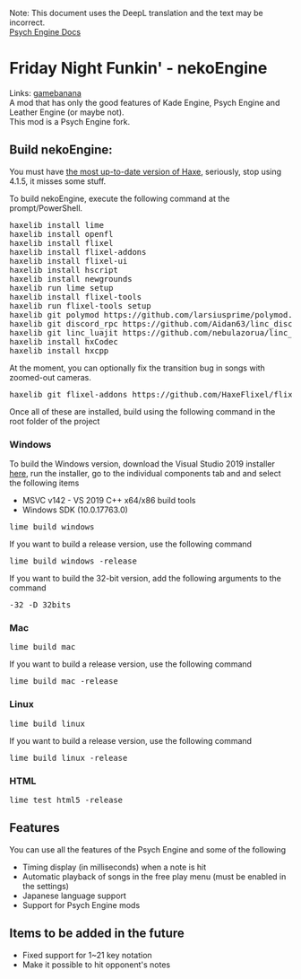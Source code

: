 Note: This document uses the DeepL translation and the text may be incorrect.  
[Psych Engine Docs](PsychEngine.md)
# Friday Night Funkin' - nekoEngine
Links: [gamebanana](https://gamebanana.com/mods/406751)  
A mod that has only the good features of Kade Engine, Psych Engine and Leather Engine (or maybe not).  
This mod is a Psych Engine fork.

## Build nekoEngine:
You must have [the most up-to-date version of Haxe](https://haxe.org/download/), seriously, stop using 4.1.5, it misses some stuff.  

To build nekoEngine, execute the following command at the prompt/PowerShell.  
<pre>
haxelib install lime
haxelib install openfl
haxelib install flixel
haxelib install flixel-addons
haxelib install flixel-ui
haxelib install hscript
haxelib install newgrounds
haxelib run lime setup
haxelib install flixel-tools
haxelib run flixel-tools setup
haxelib git polymod https://github.com/larsiusprime/polymod.git
haxelib git discord_rpc https://github.com/Aidan63/linc_discord-rpc
haxelib git linc_luajit https://github.com/nebulazorua/linc_luajit
haxelib install hxCodec
haxelib install hxcpp
</pre>
At the moment, you can optionally fix the transition bug in songs with zoomed-out cameras.
<pre>
haxelib git flixel-addons https://github.com/HaxeFlixel/flixel-addons
</pre>
Once all of these are installed, build using the following command in the root folder of the project
### Windows
To build the Windows version, download the Visual Studio 2019 installer [here](https://download.visualstudio.microsoft.com/download/pr/3105fcfe-e771-41d6-9a1c-fc971e7d03a7/8eb13958dc429a6e6f7e0d6704d43a55f18d02a253608351b6bf6723ffdaf24e/vs_Community.exe), run the installer, go to the individual components tab and and select the following items

* MSVC v142 - VS 2019 C++ x64/x86 build tools
* Windows SDK (10.0.17763.0)

<pre>
lime build windows
</pre>
If you want to build a release version, use the following command
<pre>
lime build windows -release
</pre>
If you want to build the 32-bit version, add the following arguments to the command
<pre>
-32 -D 32bits
</pre>
### Mac
<pre>
lime build mac
</pre>
If you want to build a release version, use the following command
<pre>
lime build mac -release
</pre>
### Linux
<pre>
lime build linux
</pre>
If you want to build a release version, use the following command
<pre>
lime build linux -release
</pre>
### HTML
<pre>
lime test html5 -release
</pre>
## Features
You can use all the features of the Psych Engine and some of the following
* Timing display (in milliseconds) when a note is hit
* Automatic playback of songs in the free play menu (must be enabled in the settings)
* Japanese language support
* Support for Psych Engine mods
## Items to be added in the future
* Fixed support for 1~21 key notation
* Make it possible to hit opponent's notes